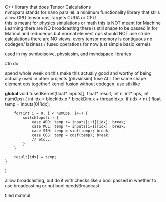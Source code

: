 C++ library that does Tensor Calculations  
nvnopara stands for nano parallel: a minimum functionality library that stills allow GPU tensor ops
Targets CUDA or CPU  
this is meant for physics simulations or math this is NOT meant for Machine Learning
there are NO broadcasting
there is still shape to be passed in for Matmul and reduceops but normal element ops should NOT use stride calculations
there are NO views, every tensor memory is contiguous
no codegen/ laziness / fused operations for now just simple basic kernels  

used in my svmbolsolve, phvsicsim, and mvndspace libraries  


#to do

spend whole week on this make this actually good and worthy of being actually used in other projects (phvsicsim)
fuse ALL the same shape element ops together!
kernel fusion without codegen. use sth like


__global__ void fusedKernel(float* inputs[], float* result, int n, int* ops, int numOps) {
    int idx = blockIdx.x * blockDim.x + threadIdx.x;
    if (idx < n) {
        float temp = inputs[0][idx];
        
        for(int i = 0; i < numOps; i++) {
            switch(ops[i]) {
                case ADD: temp += inputs[i+1][idx]; break;
                case MUL: temp *= inputs[i+1][idx]; break;
                case SIN: temp = sinf(temp); break;
                case COS: temp = cosf(temp); break;
                // etc...
            }
        }
        
        result[idx] = temp;
    }
}


allow broadcasting, but do it with checks like a bool passed in whether to use broadcasting or not
bool needsBroadcast

tiled matmul